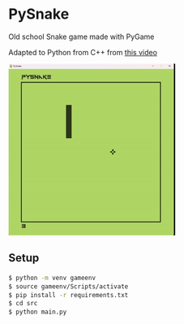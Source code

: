# PySnake

Old school Snake game made with PyGame

Adapted to Python from C++ from [this video](https://www.youtube.com/watch?v=LGqsnM_WEK4&pp=ygUMc25ha2UgcmF5bGli)

![PySnake](https://github.com/iainemslie/PySnake/blob/main/graphics/PySnake.gif)

## Setup

```sh
$ python -m venv gameenv
$ source gameenv/Scripts/activate
$ pip install -r requirements.txt
$ cd src
$ python main.py
```
